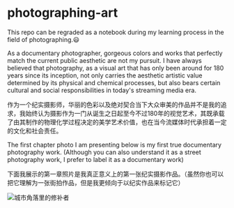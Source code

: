 # photographing-art
This repo can be regraded as a notebook during my learning process in the field of photographing.😃

As a documentary photographer, gorgeous colors and works that perfectly match the current public aesthetic are not my pursuit. I have always believed that photography, as a visual art that has only been around for 180 years since its inception, not only carries the aesthetic artistic value determined by its physical and chemical processes, but also bears certain cultural and social responsibilities in today's streaming media era.

作为一个纪实摄影师，华丽的色彩以及绝对契合当下大众审美的作品并不是我的追求，我始终认为摄影作为一门从诞生之日起至今不过180年的视觉艺术，其既承载了由其制作的物理化学过程决定的美学艺术价值，也在当今流媒体时代承担着一定的文化和社会责任。

The first chapter photo I am presenting below is my first true documentary photography work. (Although you can also understand it as a street photography work, I prefer to label it as a documentary work)

下面我展示的第一章照片是我真正意义上的第一张纪实摄影作品。（虽然你也可以把它理解为一张街拍作品，但是我更倾向于以纪实作品来标记它）

![城市角落里的修补者](/picture_folder/城市角落里的修补者.jpg)
